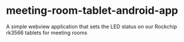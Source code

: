# meeting-room-tablet-android-app
A simple webview application that sets the LED status on our Rockchip rk3566 tablets for meeting rooms
